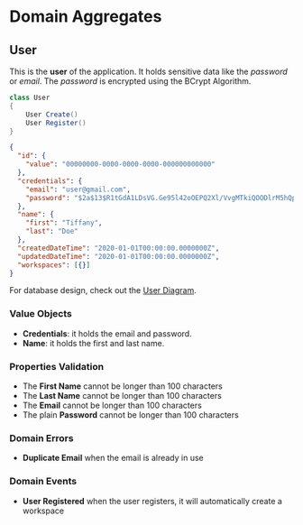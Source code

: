 # Domain Aggregates

## User

This is the **user** of the application. 
It holds sensitive data like the *password* or *email*. 
The *password* is encrypted using the BCrypt Algorithm.

```csharp
class User
{
    User Create()
    User Register()
}
```

```json
{
  "id": {
    "value": "00000000-0000-0000-0000-000000000000"
  },
  "credentials": {
    "email": "user@gmail.com",
    "password": "$2a$13$R1tGdA1LDsVG.Ge95l42oOEPQ2Xl/VvgMTkiQOODlrM5hQpISv0qC"
  },
  "name": {
    "first": "Tiffany",
    "last": "Doe"
  },
  "createdDateTime": "2020-01-01T00:00:00.0000000Z",
  "updatedDateTime": "2020-01-01T00:00:00.0000000Z",
  "workspaces": [{}]
}
```

For database design, check out the [User Diagram](../diagrams/aggregates/Diagram.User.md).

### Value Objects

- **Credentials**: it holds the email and password.
- **Name**: it holds the first and last name.

### Properties Validation

- The **First Name** cannot be longer than 100 characters
- The **Last Name** cannot be longer than 100 characters
- The **Email** cannot be longer than 100 characters
- The plain **Password** cannot be longer than 100 characters

### Domain Errors

- **Duplicate Email** when the email is already in use

### Domain Events

- **User Registered** when the user registers, it will automatically create a workspace